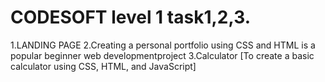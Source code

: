 # CODESOFT level 1 task1,2,3.
1.LANDING PAGE
2.Creating a personal portfolio using CSS and HTML is a popular beginner web developmentproject
3.Calculator [To create a basic calculator using CSS, HTML, and JavaScript]

